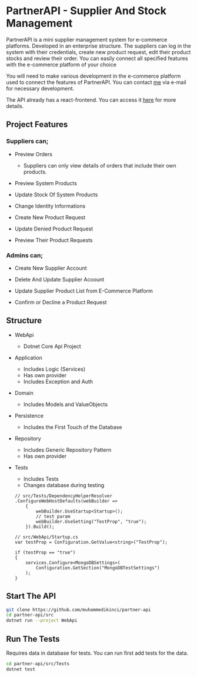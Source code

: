 # PartnerAPI - Supplier And Stock Management

PartnerAPI is a mini supplier management system for e-commerce platforms. Developed in an enterprise structure. The suppliers can log in the system with their credentials, create new product request, edit their product stocks and review their order. You can easily connect all specified features with the e-commerce platform of your choice

You will need to make various development in the e-commerce platform used to connect the features of PartnerAPI. You can contact [me](https://github.com/muhammedikinci) via e-mail for necessary development.

The API already has a react-frontend. You can access it [here](https://github.com/partner-frontend) for more details.

## Project Features

### Suppliers can;
- Preview Orders
    - Suppliers can only view details of orders that include their own products.

- Preview System Products

- Update Stock Of System Products

- Change Identity Informations

- Create New Product Request

- Update Denied Product Request

- Preview Their Product Requests

### Admins can;
- Create New Supplier Account

- Delete And Update Supplier Acoount

- Update Supplier Product List from E-Commerce Platform

- Confirm or Decline a Product Request

## Structure

- WebApi
    - Dotnet Core Api Project

- Application
    - Includes Logic (Services)
    - Has own provider
    - Includes Exception and Auth

- Domain
    - Includes Models and ValueObjects

- Persistence
    - Includes the First Touch of the Database

- Repository
    - Includes Generic Repository Pattern
    - Has own provider

- Tests
    - Includes Tests
    - Changes database during testing
    ```
    // src/Tests/DependencyHelperResolver
    .ConfigureWebHostDefaults(webBuilder =>
        {
            webBuilder.UseStartup<Startup>();
            // test param
            webBuilder.UseSetting("TestProp", "true");
        }).Build();

    // src/WebApi/Startup.cs
    var testProp = Configuration.GetValue<string>("TestProp");

    if (testProp == "true")
    {
        services.Configure<MongoDBSettings>(
            Configuration.GetSection("MongoDBTestSettings")
        );
    }
    ```

## Start The API

```sh
git clone https://github.com/muhammedikinci/partner-api
cd partner-api/src
dotnet run --project WebApi
```

## Run The Tests

Requires data in database for tests. You can run first add tests for the data.

```sh
cd partner-api/src/Tests
dotnet test
```